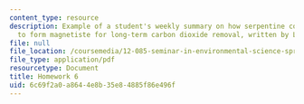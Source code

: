 ```yaml
---
content_type: resource
description: Example of a student's weekly summary on how serpentine could be used
  to form magnetiste for long-term carbon dioxide removal, written by Lisa Song.
file: null
file_location: /coursemedia/12-085-seminar-in-environmental-science-spring-2008/6c69f2a0a8644e8b35e84885f86e496f_song_w7.pdf
file_type: application/pdf
resourcetype: Document
title: Homework 6
uid: 6c69f2a0-a864-4e8b-35e8-4885f86e496f
---
```

